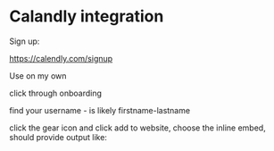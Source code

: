# Calandly integration

Sign up:

https://calendly.com/signup

Use on my own

click through onboarding

find your username - is likely firstname-lastname

click the gear icon and click add to website, choose the inline embed, should provide output like:
